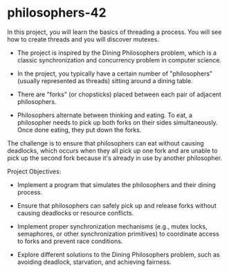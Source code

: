# philosophers-42
In this project, you will learn the basics of threading a process. You will see how to create threads and you will discover mutexes.

- The project is inspired by the Dining Philosophers problem, which is a classic synchronization and concurrency problem in computer science.

- In the project, you typically have a certain number of "philosophers" (usually represented as threads) sitting around a dining table.

- There are "forks" (or chopsticks) placed between each pair of adjacent philosophers.

- Philosophers alternate between thinking and eating. To eat, a philosopher needs to pick up both forks on their sides simultaneously. Once done eating, they put down the forks.

The challenge is to ensure that philosophers can eat without causing deadlocks, which occurs when they all pick up one fork and are unable to pick up the second fork because it's already in use by another philosopher.

Project Objectives:

- Implement a program that simulates the philosophers and their dining process.

- Ensure that philosophers can safely pick up and release forks without causing deadlocks or resource conflicts.

- Implement proper synchronization mechanisms (e.g., mutex locks, semaphores, or other synchronization primitives) to coordinate access to forks and prevent race conditions.

- Explore different solutions to the Dining Philosophers problem, such as avoiding deadlock, starvation, and achieving fairness.
